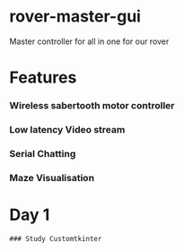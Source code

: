 # rover-master-gui
Master controller for all in one for our rover 

# Features

###   Wireless sabertooth motor controller
###   Low latency Video stream 
###   Serial Chatting 
###   Maze Visualisation 



# Day 1
    ### Study Customtkinter 
